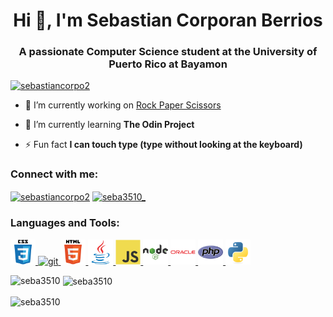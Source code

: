 <h1 align="center">Hi 👋, I'm Sebastian Corporan Berrios</h1>
<h3 align="center">A passionate Computer Science student at the University of Puerto Rico at Bayamon</h3>

<p align="left"> <a href="https://twitter.com/sebastiancorpo2" target="blank"><img src="https://img.shields.io/twitter/follow/sebastiancorpo2?logo=twitter&style=for-the-badge" alt="sebastiancorpo2" /></a> </p>

- 🔭 I’m currently working on [Rock Paper Scissors](https://github.com/seba3510/Rock-Paper-Scissors)

- 🌱 I’m currently learning **The Odin Project**

- ⚡ Fun fact **I can touch type (type without looking at the keyboard)**

<h3 align="left">Connect with me:</h3>
<p align="left">
<a href="https://twitter.com/sebastiancorpo2" target="blank"><img align="center" src="https://raw.githubusercontent.com/rahuldkjain/github-profile-readme-generator/master/src/images/icons/Social/twitter.svg" alt="sebastiancorpo2" height="30" width="40" /></a>
<a href="https://instagram.com/seba3510_" target="blank"><img align="center" src="https://raw.githubusercontent.com/rahuldkjain/github-profile-readme-generator/master/src/images/icons/Social/instagram.svg" alt="seba3510_" height="30" width="40" /></a>
</p>

<h3 align="left">Languages and Tools:</h3>
<p align="left"> <a href="https://www.w3schools.com/css/" target="_blank" rel="noreferrer"> <img src="https://raw.githubusercontent.com/devicons/devicon/master/icons/css3/css3-original-wordmark.svg" alt="css3" width="40" height="40"/> </a> <a href="https://git-scm.com/" target="_blank" rel="noreferrer"> <img src="https://www.vectorlogo.zone/logos/git-scm/git-scm-icon.svg" alt="git" width="40" height="40"/> </a> <a href="https://www.w3.org/html/" target="_blank" rel="noreferrer"> <img src="https://raw.githubusercontent.com/devicons/devicon/master/icons/html5/html5-original-wordmark.svg" alt="html5" width="40" height="40"/> </a> <a href="https://www.java.com" target="_blank" rel="noreferrer"> <img src="https://raw.githubusercontent.com/devicons/devicon/master/icons/java/java-original.svg" alt="java" width="40" height="40"/> </a> <a href="https://developer.mozilla.org/en-US/docs/Web/JavaScript" target="_blank" rel="noreferrer"> <img src="https://raw.githubusercontent.com/devicons/devicon/master/icons/javascript/javascript-original.svg" alt="javascript" width="40" height="40"/> </a> <a href="https://nodejs.org" target="_blank" rel="noreferrer"> <img src="https://raw.githubusercontent.com/devicons/devicon/master/icons/nodejs/nodejs-original-wordmark.svg" alt="nodejs" width="40" height="40"/> </a> <a href="https://www.oracle.com/" target="_blank" rel="noreferrer"> <img src="https://raw.githubusercontent.com/devicons/devicon/master/icons/oracle/oracle-original.svg" alt="oracle" width="40" height="40"/> </a> <a href="https://www.php.net" target="_blank" rel="noreferrer"> <img src="https://raw.githubusercontent.com/devicons/devicon/master/icons/php/php-original.svg" alt="php" width="40" height="40"/> </a> <a href="https://www.python.org" target="_blank" rel="noreferrer"> <img src="https://raw.githubusercontent.com/devicons/devicon/master/icons/python/python-original.svg" alt="python" width="40" height="40"/> </a> </p>

<p><img align="left" src="https://github-readme-stats.vercel.app/api/top-langs?username=seba3510&show_icons=true&locale=en&layout=compact" alt="seba3510" /></p>

<p>&nbsp;<img align="center" src="https://github-readme-stats.vercel.app/api?username=seba3510&show_icons=true&locale=en" alt="seba3510" /></p>

<p><img align="center" src="https://github-readme-streak-stats.herokuapp.com/?user=seba3510&" alt="seba3510" /></p>

